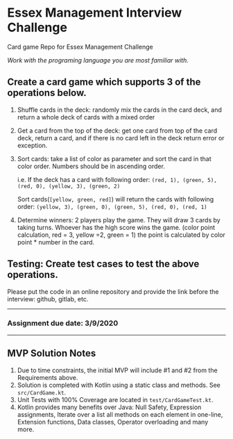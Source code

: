 # Essex Management Interview Challenge
Card game Repo for Essex Management Challenge

*Work with the programing language you are most familiar with.* 

## Create a card game which supports 3 of the operations below. 

1.  Shuffle cards in the deck: randomly mix the cards in the card deck, and return a whole deck of cards with a mixed order 

2.  Get a card from the top of the deck: get one card from top of the card deck, return a card, and if there is no card left in the deck return error or exception.  

3.  Sort cards: take a list of color as parameter and sort the card in that color order. Numbers should be in ascending order.  

    i.e. If the deck has a card with following order:
    ```(red, 1), (green, 5), (red, 0), (yellow, 3), (green, 2)```

    Sort cards(```[yellow, green, red]```) will return the cards with following order:
    ```(yellow, 3), (green, 0), (green, 5), (red, 0), (red, 1)``` 

4.  Determine winners: 2 players play the game. They will draw 3 cards by taking turns. 
    Whoever has the high score wins the game. (color point calculation, red = 3, yellow =2, green = 1) the point is calculated by color point * number in the card.   

## Testing: Create test cases to test the above operations. 

Please put the code in an online repository and provide the link before the interview: github, gitlab, etc.

---
### Assignment due date: 3/9/2020

---
## MVP Solution Notes
1.  Due to time constraints, the initial MVP will include #1 and #2 from the Requirements above.
2.  Solution is completed with Kotlin using a static class and methods. See `src/CardGame.kt`.
3.  Unit Tests with 100% Coverage are located in `test/CardGameTest.kt`.
3.  Kotlin provides many benefits over Java:
    Null Safety,
    Expression assignments,
    Iterate over a list all methods on each element in one-line,
    Extension functions,
    Data classes,
    Operator overloading and many more.
    
